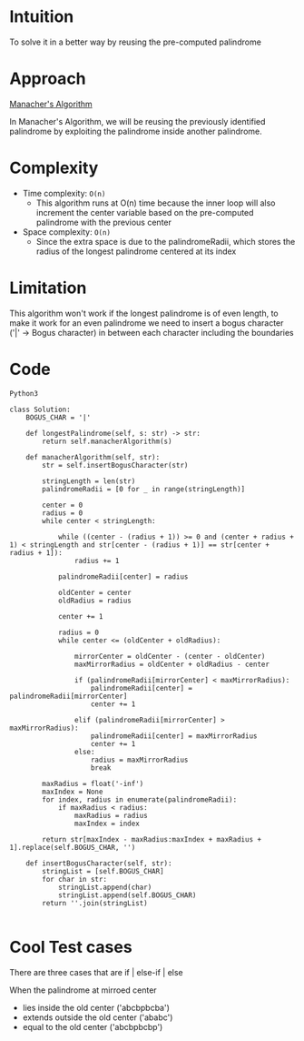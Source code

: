 # Intuition

To solve it in a better way by reusing the pre-computed palindrome

# Approach

[Manacher's Algorithm](https://en.wikipedia.org/wiki/Longest_palindromic_substring)

In Manacher's Algorithm, we will be reusing the previously identified palindrome by exploiting the palindrome inside another palindrome.

# Complexity

- Time complexity: `O(n)`
  - This algorithm runs at O(n) time because the inner loop will also increment the center variable based on the pre-computed palindrome with the previous center
- Space complexity: `O(n)`
  - Since the extra space is due to the palindromeRadii, which stores the radius of the longest palindrome centered at its index

# Limitation

This algorithm won't work if the longest palindrome is of even length, to make it work for an even palindrome we need to insert a bogus character ('|' -> Bogus character) in between each character including the boundaries

# Code

`Python3`

```
class Solution:
    BOGUS_CHAR = '|'

    def longestPalindrome(self, s: str) -> str:
        return self.manacherAlgorithm(s)

    def manacherAlgorithm(self, str):
        str = self.insertBogusCharacter(str)

        stringLength = len(str)
        palindromeRadii = [0 for _ in range(stringLength)]

        center = 0
        radius = 0
        while center < stringLength:

            while ((center - (radius + 1)) >= 0 and (center + radius + 1) < stringLength and str[center - (radius + 1)] == str[center + radius + 1]):
                radius += 1

            palindromeRadii[center] = radius

            oldCenter = center
            oldRadius = radius

            center += 1

            radius = 0
            while center <= (oldCenter + oldRadius):

                mirrorCenter = oldCenter - (center - oldCenter)
                maxMirrorRadius = oldCenter + oldRadius - center

                if (palindromeRadii[mirrorCenter] < maxMirrorRadius):
                    palindromeRadii[center] = palindromeRadii[mirrorCenter]
                    center += 1

                elif (palindromeRadii[mirrorCenter] > maxMirrorRadius):
                    palindromeRadii[center] = maxMirrorRadius
                    center += 1
                else:
                    radius = maxMirrorRadius
                    break

        maxRadius = float('-inf')
        maxIndex = None
        for index, radius in enumerate(palindromeRadii):
            if maxRadius < radius:
                maxRadius = radius
                maxIndex = index

        return str[maxIndex - maxRadius:maxIndex + maxRadius + 1].replace(self.BOGUS_CHAR, '')

    def insertBogusCharacter(self, str):
        stringList = [self.BOGUS_CHAR]
        for char in str:
            stringList.append(char)
            stringList.append(self.BOGUS_CHAR)
        return ''.join(stringList)


```

# Cool Test cases

There are three cases that are if | else-if | else

When the palindrome at mirroed center

- lies inside the old center ('abcbpbcba')
- extends outside the old center ('ababc')
- equal to the old center ('abcbpbcbp')
